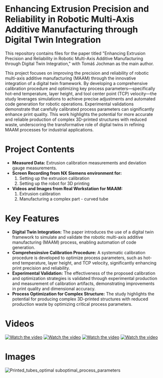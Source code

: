 # Enhancing Extrusion Precision and Reliability in Robotic Multi-Axis Additive Manufacturing through Digital Twin Integration

This repository contains files for the paper titled "Enhancing Extrusion Precision and Reliability in Robotic Multi-Axis Additive Manufacturing through Digital Twin Integration," with Tomáš Jochman as the main author.

This project focuses on improving the precision and reliability of robotic multi-axis additive manufacturing (MAAM) through the innovative integration of a digital twin framework. By developing a comprehensive calibration procedure and optimizing key process parameters—specifically hot-end temperature, layer height, and tool center point (TCP) velocity—the study leverages simulations to achieve precise adjustments and automated code generation for robotic operations. Experimental validations demonstrate that carefully calibrated process parameters can significantly enhance print quality. This work highlights the potential for more accurate and reliable production of complex 3D-printed structures with reduced waste, underscoring the transformative role of digital twins in refining MAAM processes for industrial applications.

# Project Contents
- **Measured Data:** Extrusion calibration measurements and deviation gauge measurements.
- **Screen Recording from NX Siemens environment for:**
  1. Setting up the extrusion calibration
  2. Setting up the robot for 3D printing
- **Videos and Images from Real Workstation for MAAM:**
  1. Extrusion calibration
  2. Manufacturing a complex part - curved tube

# Key Features
- **Digital Twin Integration:** The paper introduces the use of a digital twin framework to simulate and validate the robotic multi-axis additive manufacturing (MAAM) process, enabling automation of code generation.
- **Comprehesinsive Calibration Procedure:** A systematic calibration procedure is developed to optimize process parameters, such as hot-end temperature, layer height, and TCP velocity, significantly enhancing print precision and reliability.
- **Experimental Validation:** The effectiveness of the proposed calibration and optimization strategies is validated through experimental production and measurement of calibration artifacts, demonstrating improvements in print quality and dimensional accuracy.
- **Process Optimization for Complex Structure:** The study highlights the potential for producing complex 3D-printed structures with reduced production waste by optimizing critical process parameters.

# Videos
[![Watch the video](https://img.youtube.com/vi/Vr6lDgBZacE/0.jpg)](https://youtu.be/Vr6lDgBZacE)
[![Watch the video](https://img.youtube.com/vi/HbyTjfO4eyg/0.jpg)](https://youtu.be/HbyTjfO4eyg)
[![Watch the video](https://img.youtube.com/vi/W30Yxqppxts/0.jpg)](https://youtu.be/W30Yxqppxts)
[![Watch the video](https://img.youtube.com/vi/HVP27mbQvT0/0.jpg)](https://youtu.be/HVP27mbQvT0)

# Images
![Printed_tubes_optimal suboptimal_process_parameters](https://github.com/user-attachments/assets/e11e5b85-7878-4653-aee8-9b4026a235ad)
